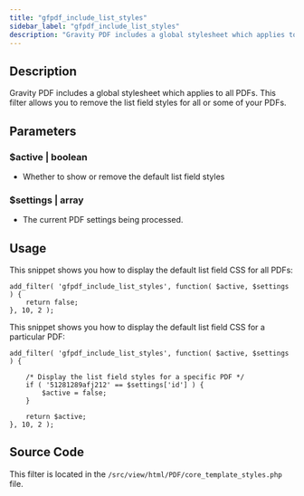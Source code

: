 ```yaml
---
title: "gfpdf_include_list_styles"
sidebar_label: "gfpdf_include_list_styles"
description: "Gravity PDF includes a global stylesheet which applies to all PDFs. This filter allows you to remove the list field styles for all or some of your PDFs."
---
```


## Description

Gravity PDF includes a global stylesheet which applies to all PDFs. This filter allows you to remove the list field styles for all or some of your PDFs.

## Parameters

### $active | boolean
*  Whether to show or remove the default list field styles

### $settings | array
*  The current PDF settings being processed.

## Usage

This snippet shows you how to display the default list field CSS for all PDFs:

```
add_filter( 'gfpdf_include_list_styles', function( $active, $settings ) {
	return false;
}, 10, 2 );
```

This snippet shows you how to display the default list field CSS for a particular PDF:

```
add_filter( 'gfpdf_include_list_styles', function( $active, $settings ) {

	/* Display the list field styles for a specific PDF */
	if ( '51281289afj212' == $settings['id'] ) {
		$active = false;
	}

	return $active;
}, 10, 2 );
```

## Source Code

This filter is located in the `/src/view/html/PDF/core_template_styles.php` file.